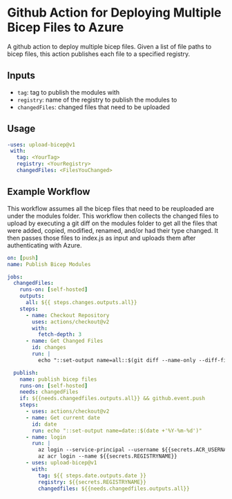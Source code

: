 # Github Action for Deploying Multiple Bicep Files to Azure

A github action to deploy multiple bicep files. Given a list of file paths to bicep files, this action publishes each file to a specified registry.

## Inputs

* `tag`: tag to publish the modules with
* `registry`: name of the registry to publish the modules to
* `changedFiles`: changed files that need to be uploaded 

## Usage

```yml
-uses: upload-bicep@v1  
 with:
   tag: <YourTag>
   registry: <YourRegistry>
   changedFiles: <FilesYouChanged>
```

## Example Workflow

This workflow assumes all the bicep files that need to be reuploaded are under the modules folder. This workflow then collects the changed files to upload by executing a git diff on the modules folder to get all the files that were added, copied, modified, renamed, and/or had their type changed. It then passes those files to index.js as input and uploads them after authenticating with Azure.

```yml
on: [push]
name: Publish Bicep Modules

jobs:
  changedFiles:
    runs-on: [self-hosted]
    outputs: 
      all: ${{ steps.changes.outputs.all}}
    steps:
      - name: Checkout Repository
        uses: actions/checkout@v2
        with: 
          fetch-depth: 3
      - name: Get Changed Files
        id: changes
        run: |
          echo "::set-output name=all::$(git diff --name-only --diff-filter=ACMRT ${{ github.event.pull_request.head.sha }} ${{ github.event.pull_request.base.sha }} -- modules/ | grep .bicep$ | xargs)"

  publish:
    name: publish bicep files
    runs-on: [self-hosted]
    needs: changedFiles
    if: ${{needs.changedfiles.outputs.all}} && github.event.push
    steps:
      - uses: actions/checkout@v2
      - name: Get current date
        id: date
        run: echo "::set-output name=date::$(date +'%Y-%m-%d')"
      - name: login
        run: |
          az login --service-principal --username ${{secrets.ACR_USERNAME}} --tenant ${{secrets.AZURE_TENANT_ID}}  --password ${{secrets.ACR_PASSWORD }}
          az acr login --name ${{secrets.REGISTRYNAME}}
      - uses: upload-bicep@v1
        with: 
          tag: ${{ steps.date.outputs.date }}
          registry: ${{secrets.REGISTRYNAME}}
          changedfiles: ${{needs.changedfiles.outputs.all}}
```